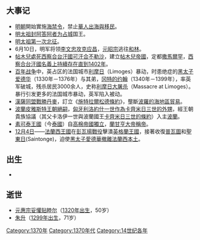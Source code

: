 ## 大事记

  - [明朝](../Page/明朝.md "wikilink")開始實施[海禁令](https://zh.wikipedia.org/wiki/海禁令 "wikilink")，禁止[華人出海與移民](https://zh.wikipedia.org/wiki/華人 "wikilink")。
  - [明太祖封](https://zh.wikipedia.org/wiki/明太祖 "wikilink")[阿答阿者为](https://zh.wikipedia.org/wiki/阿答阿者 "wikilink")[占城](../Page/占城.md "wikilink")国王。
  - [明太祖第一次北征](https://zh.wikipedia.org/wiki/明太祖 "wikilink")。
  - 6月10日，明军将领[李文忠攻克](https://zh.wikipedia.org/wiki/李文忠 "wikilink")[应昌](https://zh.wikipedia.org/wiki/应昌 "wikilink")，[元昭宗](../Page/元昭宗.md "wikilink")逃往[和林](https://zh.wikipedia.org/wiki/和林 "wikilink")。
  - [帖木兒處死](https://zh.wikipedia.org/wiki/帖木兒 "wikilink")[西察合台汗國可汗](https://zh.wikipedia.org/wiki/西察合台汗國 "wikilink")[合不勒沙](https://zh.wikipedia.org/wiki/合不勒沙 "wikilink")，建立[帖木兒帝國](https://zh.wikipedia.org/wiki/帖木兒帝國 "wikilink")，定都[撒馬爾罕](../Page/撒馬爾罕.md "wikilink")，[西察合台汗國名義上持續存在直到](https://zh.wikipedia.org/wiki/西察合台汗國 "wikilink")[1402年](https://zh.wikipedia.org/wiki/1402年 "wikilink")。
  - [百年战争](../Page/百年战争.md "wikilink")中，英占区的法国城市[利摩日](../Page/利摩日.md "wikilink")（Limoges）暴动，时患绝症的[黑太子爱德华](../Page/黑太子爱德华.md "wikilink")（1330年－1376年）与其弟，[冈特的约翰](../Page/冈特的约翰.md "wikilink")（1340年－1399年），率英军破城，残杀居民3000余人，史称[利摩日大屠杀](../Page/利摩日圍城戰.md "wikilink")（Massacre at Limoges）。暴行引发更多的法国城市暴动，英军陷入被动。
  - [漢薩同盟戰勝](https://zh.wikipedia.org/wiki/漢薩同盟 "wikilink")[丹麥](https://zh.wikipedia.org/wiki/丹麥 "wikilink")，訂立《[施特拉爾松德條約](https://zh.wikipedia.org/wiki/施特拉爾松德條約 "wikilink")》，壟斷[波羅的海地區貿易](https://zh.wikipedia.org/wiki/波羅的海 "wikilink")。
  - [波蘭](https://zh.wikipedia.org/wiki/波蘭 "wikilink")[皮雅斯特王朝絕嗣](https://zh.wikipedia.org/wiki/皮雅斯特王朝 "wikilink")，[匈牙利](https://zh.wikipedia.org/wiki/匈牙利王國_\(1301年–1526年\) "wikilink")[洛約什一世作為](https://zh.wikipedia.org/wiki/洛約什一世 "wikilink")[卡齊米日三世的外甥](https://zh.wikipedia.org/wiki/卡齊米日三世 "wikilink")，經王朝貴族協議（其父卡洛伊一世與波蘭國王[卡齊米日三世的條約](https://zh.wikipedia.org/wiki/卡齊米日三世 "wikilink")）入主[波蘭](https://zh.wikipedia.org/wiki/波蘭 "wikilink")。
  - [素可泰王國](https://zh.wikipedia.org/wiki/素可泰王國 "wikilink")（今[泰國](https://zh.wikipedia.org/wiki/泰國 "wikilink")）自[高棉帝國獨立](https://zh.wikipedia.org/wiki/高棉帝國 "wikilink")，[蘭甘亨大帝稱帝](https://zh.wikipedia.org/wiki/蘭甘亨大帝 "wikilink")。
  - [12月4日](../Page/12月4日.md "wikilink")——[法蘭西王國](../Page/法蘭西王國.md "wikilink")在[彭瓦揚戰役](../Page/彭瓦揚戰役.md "wikilink")擊潰[英格蘭王國](https://zh.wikipedia.org/wiki/英格蘭王國 "wikilink")，接著收復[普瓦圖](../Page/普瓦圖.md "wikilink")和[聖東日](https://zh.wikipedia.org/wiki/聖東日 "wikilink")(Saintonge)，迫使[黑太子愛德華撤離法蘭西本土](https://zh.wikipedia.org/wiki/黑太子愛德華 "wikilink")。

## 出生

  -
## 逝世

  - [元惠宗妥懽贴睦尔](https://zh.wikipedia.org/wiki/元順帝 "wikilink")（[1320年出生](https://zh.wikipedia.org/wiki/1320年 "wikilink")，50岁）
  - [朱升](../Page/朱升.md "wikilink")（[1299年出生](https://zh.wikipedia.org/wiki/1299年 "wikilink")，71岁）

[Category:1370年](https://zh.wikipedia.org/wiki/Category:1370年 "wikilink") [Category:1370年代](https://zh.wikipedia.org/wiki/Category:1370年代 "wikilink") [Category:14世纪各年](https://zh.wikipedia.org/wiki/Category:14世纪各年 "wikilink")